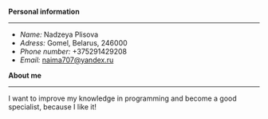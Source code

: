 **Personal information** 
 * * * *
* *Name:* Nadzeya Plisova
* *Adress:* Gomel, Belarus, 246000
* *Phone number:* +375291429208
* *Email:* naima707@yandex.ru

**About me**
* * * * 
  I want to improve my knowledge in programming and become a good specialist, because I like it!
  